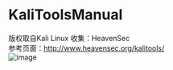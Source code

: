 # KaliToolsManual
版权取自Kali Linux 收集：HeavenSec<br>
参考页面：http://www.heavensec.org/kalitools/<br>
![image](https://github.com/AGLcaicai/KaliToolsManual/blob/master/%E9%A6%96%E9%A1%B5%E5%9B%BE.png)
